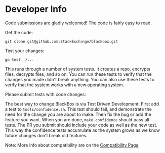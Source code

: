Developer Info
==============

Code submissions are gladly welcomed! The code is fairly easy to read.

Get the code:

```
git clone git@github.com:StackExchange/blackbox.git
```

Test your changes:

```
go test ./...
```

This runs through a number of system tests. It creates a repo,
encrypts files, decrypts files, and so on. You can run these tests to
verify that the changes you made didn't break anything. You can also
use these tests to verify that the system works with a new operating
system.

Please submit tests with code changes:

The best way to change BlackBox is via Test Driven Development. First
add a test to `tools/confidence.sh`. This test should fail, and
demonstrate the need for the change you are about to make. Then fix
the bug or add the feature you want. When you are done, `make
confidence` should pass all tests. The PR you submit should include
your code as well as the new test. This way the confidence tests
accumulate as the system grows as we know future changes don't break
old features.

Note: More info about compatibility are on the [Compatibility Page](compatibility)

